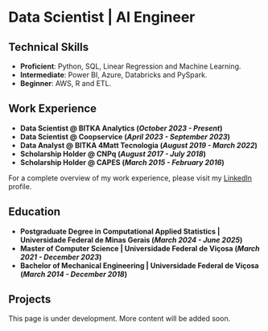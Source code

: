 # Data Scientist | AI Engineer

## Technical Skills
- **Proficient**: Python, SQL, Linear Regression and Machine Learning.
- **Intermediate**: Power BI, Azure, Databricks and PySpark.
- **Beginner**: AWS, R and ETL.

## Work Experience

- **Data Scientist @ BITKA Analytics (_October 2023 - Present_)**
- **Data Scientist @ Coopservice (_April 2023 - September 2023_)**
- **Data Analyst @ BITKA 4Matt Tecnologia (_August 2019 - March 2022_)**
- **Scholarship Holder @ CNPq (_August 2017 - July 2018_)**
- **Scholarship Holder @ CAPES (_March 2015 - February 2016_)**

For a complete overview of my work experience, please visit my [LinkedIn](https://www.linkedin.com/in/kalleb-abreu/) profile. 

## Education

- **Postgraduate Degree in Computational Applied Statistics | Universidade Federal de Minas Gerais (_March 2024 - June 2025_)**
- **Master of Computer Science | Universidade Federal de Viçosa (_March 2021 - December 2023_)**
- **Bachelor of Mechanical Engineering | Universidade Federal de Viçosa (_March 2014 - December 2018_)**

## Projects

This page is under development. More content will be added soon.
